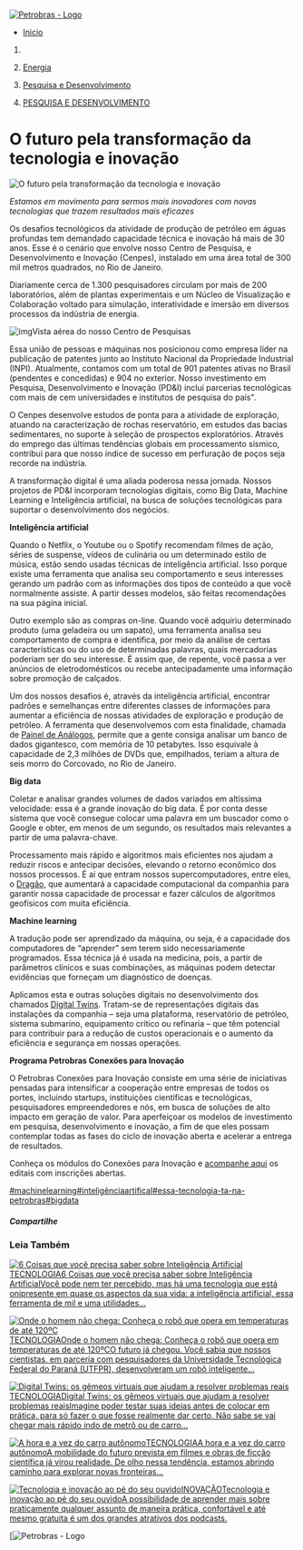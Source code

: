 # 

[![Petrobras - Logo](https://nossaenergia.petrobras.com.br/static/img/logo-petro.svg)](http://www.petrobras.com.br/pt/)

- [Inicio](https://nossaenergia.petrobras.com.br/)

1.  

2. [Energia](https://nossaenergia.petrobras.com.br/energia) 
3. [Pesquisa e Desenvolvimento](https://nossaenergia.petrobras.com.br/energia/10-pesquisa-e-desenvolvimento)
4. [PESQUISA E DESENVOLVIMENTO](https://nossaenergia.petrobras.com.br/pt/energia/10-pesquisa-e-desenvolvimento)

# O futuro pela transformação da tecnologia e inovação

![O futuro pela transformação da tecnologia e inovação](https://nossaenergia.petrobras.com.br/media//media/uploads/posts_tiny/2020/06/cenpes-interna.jpg.1920x0_q85_crop.jpg)

*Estamos em movimento para sermos mais inovadores com novas tecnologias que trazem resultados mais eficazes*

Os desafios tecnológicos da atividade de produção de petróleo em águas profundas tem demandado capacidade técnica e inovação há mais de 30 anos. Esse é o cenário que envolve nosso Centro de Pesquisa, e Desenvolvimento e Inovação (Cenpes), instalado em uma área total de 300 mil metros quadrados, no Rio de Janeiro.

Diariamente cerca de 1.300 pesquisadores circulam por mais de 200 laboratórios, além de plantas experimentais e um Núcleo de Visualização e Colaboração voltado para simulação, interatividade e imersão em diversos processos da indústria de energia. 

![img](https://nossaenergia.petrobras.com.br/media/filer_public_thumbnails/filer_public/ff/68/ff688fe4-6f85-4e03-a0af-56c06cce3658/cenpes-aerea.jpg__1500x1000_q85_subsampling-2.jpg)Vista aérea do nosso Centro de Pesquisas

Essa união de pessoas e máquinas nos posicionou como empresa líder na publicação de patentes junto ao Instituto Nacional da Propriedade Industrial (INPI). Atualmente, contamos com um total de 901 patentes ativas no Brasil (pendentes e concedidas) e 904 no exterior. Nosso investimento em Pesquisa, Desenvolvimento e Inovação (PD&I) inclui parcerias tecnológicas com mais de cem universidades e institutos de pesquisa do país". 

O Cenpes desenvolve estudos de ponta para a atividade de exploração, atuando na caracterização de rochas reservatório, em estudos das bacias sedimentares, no suporte à seleção de prospectos exploratórios. Através do emprego das últimas tendências globais em processamento sísmico, contribui para que nosso índice de sucesso em perfuração de poços seja recorde na indústria.  

A transformação digital é uma aliada poderosa nessa jornada. Nossos  projetos de PD&I incorporam tecnologias digitais, como Big Data, Machine Learning e Inteligência artificial, na busca de soluções tecnológicas para suportar o desenvolvimento dos negócios.  

 

**Inteligência artificial** 

Quando o Netflix, o Youtube ou o Spotify recomendam filmes de ação, séries de suspense, vídeos de culinária ou um determinado estilo de música, estão sendo usadas técnicas de inteligência artificial. Isso porque existe uma ferramenta que analisa seu comportamento e seus interesses gerando um padrão com as informações dos tipos de conteúdo a que você normalmente assiste. A partir desses modelos, são feitas recomendações na sua página inicial.  

Outro exemplo são as compras on-line. Quando você adquiriu determinado produto (uma geladeira ou um sapato), uma ferramenta analisa seu comportamento de compra e identifica, por meio da análise de certas características ou do uso de determinadas palavras, quais mercadorias poderiam ser do seu interesse. É assim que, de repente, você passa a ver anúncios de eletrodomésticos ou recebe antecipadamente uma informação sobre promoção de calçados. 

Um dos nossos desafios é, através da inteligência artificial, encontrar padrões e semelhanças entre diferentes classes de informações para aumentar a eficiência de nossas atividades de exploração e produção de petróleo. A ferramenta que desenvolvemos com esta finalidade, chamada de [Painel de Análogos](https://nossaenergia.petrobras.com.br/pt/energia/salto-para-o-futuro/), permite que a gente consiga analisar um banco de dados gigantesco, com memória de 10 petabytes. Isso esquivale à capacidade de 2,3 milhões de DVDs que, empilhados, teriam a altura de seis morro do Corcovado, no Rio de Janeiro. 


**Big data** 

Coletar e analisar grandes volumes de dados variados em altíssima velocidade: essa é a grande inovação do big data. É por conta desse sistema que você consegue colocar uma palavra em um buscador como o Google e obter, em menos de um segundo, os resultados mais relevantes a partir de uma palavra-chave. 

Processamento mais rápido e algoritmos mais eficientes nos ajudam a reduzir riscos e antecipar decisões, elevando o retorno econômico dos nossos processos. É aí que entram nossos supercomputadores, entre eles, o [Dragão](https://nossaenergia.petrobras.com.br/pt/energia/9-curiosidades-sobre-o-maior-supercomputador-da-america-latina/), que aumentará a capacidade computacional da companhia para garantir nossa capacidade de processar e fazer cálculos de algoritmos geofísicos com muita eficiência.  


**Machine learning** 

A tradução pode ser aprendizado da máquina, ou seja, é a capacidade dos computadores de “aprender” sem terem sido necessariamente programados. Essa técnica já é usada na medicina, pois, a partir de parâmetros clínicos e suas combinações, as máquinas podem detectar evidências que forneçam um diagnóstico de doenças. 

Aplicamos esta e outras soluções digitais no desenvolvimento dos chamados [Digital Twins](https://nossaenergia.petrobras.com.br/pt/energia/o-que-sao-digital-twins-e-como-podem-aumentar-a-eficiencia-operacional/). Tratam-se de representações digitais das instalações da companhia – seja uma plataforma, reservatório de petróleo, sistema submarino, equipamento crítico ou refinaria – que têm potencial para contribuir para a redução de custos operacionais e o aumento da eficiência e segurança em nossas operações. 
 

**Programa Petrobras Conexões para Inovação** 

O Petrobras Conexões para Inovação consiste em uma série de iniciativas pensadas para intensificar a cooperação entre empresas de todos os portes, incluindo startups, instituições científicas e tecnológicas, pesquisadores empreendedores e nós, em busca de soluções de alto impacto em geração de valor. Para aperfeiçoar os modelos de investimento em pesquisa, desenvolvimento e inovação, a fim de que eles possam contemplar todas as fases do ciclo de inovação aberta e acelerar a entrega de resultados. 

Conheça os módulos do Conexões para Inovação e [acompanhe aqui](https://petrobras.com.br/pt/nossas-atividades/tecnologia-e-inovacao/conexoes-para-inovacao) os editais com inscrições abertas.

[#machinelearning](https://nossaenergia.petrobras.com.br/tags/machinelearning)[#inteligênciaartifical](https://nossaenergia.petrobras.com.br/tags/inteligenciaartifical)[#essa-tecnologia-ta-na-petrobras](https://nossaenergia.petrobras.com.br/tags/essa-tecnologia-ta-na-petrobras)[#bigdata](https://nossaenergia.petrobras.com.br/tags/bigdata)

##### Compartilhe

### Leia Também

[![6 Coisas que você precisa saber sobre Inteligência Artificial](https://nossaenergia.petrobras.com.br/media/uploads/posts_tiny/2021/12/Header-materia_1.png)TECNOLOGIA6 Coisas que você precisa saber sobre Inteligência ArtificialVocê pode nem ter percebido, mas há uma tecnologia que está onipresente em quase os aspectos da sua vida: a inteligência artificial, essa ferramenta de mil e uma utilidades...](https://nossaenergia.petrobras.com.br/energia/6-coisas-que-voce-precisa-saber-sobre-inteligencia-artificial)

[![Onde o homem não chega: Conheça o robô que opera em temperaturas de até 120ºC](https://nossaenergia.petrobras.com.br/media/uploads/posts_tiny/2021/11/Header_Nossa_Energia_zCHFbNE.png)TECNOLOGIAOnde o homem não chega: Conheça o robô que opera em temperaturas de até 120ºCO futuro já chegou. Você sabia que nossos cientistas, em parceria com pesquisadores da Universidade Tecnológica Federal do Paraná (UTFPR), desenvolveram um robô inteligente...](https://nossaenergia.petrobras.com.br/energia/onde-o-homem-nao-chega-conheca-o-robo-que-opera-em-temperaturas-de-ate-120oc)

[![Digital Twins: os gêmeos virtuais que ajudam a resolver problemas reais](https://nossaenergia.petrobras.com.br/media/uploads/posts_tiny/2021/11/Header_NE_materias_manual-do-mundo_PETRO_Ep04.png)TECNOLOGIADigital Twins: os gêmeos virtuais que ajudam a resolver problemas reaisImagine poder testar suas ideias antes de colocar em prática, para só fazer o que fosse realmente dar certo. Não sabe se vai chegar mais rápido indo de metrô ou de carro...](https://nossaenergia.petrobras.com.br/energia/digital-twins-os-gemeos-virtuais-que-ajudam-a-resolver-problemas-reais)

[![A hora e a vez do carro autônomo](https://nossaenergia.petrobras.com.br/media/uploads/posts_tiny/2021/10/carro_autonomo_header_NE_1.jpg)TECNOLOGIAA hora e a vez do carro autônomoA mobilidade do futuro prevista em filmes e obras de ficção científica já virou realidade. De olho nessa tendência, estamos abrindo caminho para explorar novas fronteiras...](https://nossaenergia.petrobras.com.br/energia/a-hora-e-a-vez-do-carro-autonomo)

[![Tecnologia e inovação ao pé do seu ouvido](https://nossaenergia.petrobras.com.br/media/uploads/posts_tiny/2021/10/Header_Materias_TECNOLOGIA_v3_eventos_1.png)INOVAÇÃOTecnologia e inovação ao pé do seu ouvidoA possibilidade de aprender mais sobre praticamente qualquer assunto de maneira prática, confortável e até mesmo gratuita é um dos grandes atrativos dos podcasts.](https://nossaenergia.petrobras.com.br/energia/tecnologia-e-inovacao-ao-pe-do-seu-ouvido)

[![Petrobras - Logo](https://nossaenergia.petrobras.com.br/static/img/logo-petro.svg)